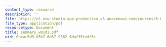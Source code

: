 ```yaml
---
content_type: resource
description: ''
file: https://ol-ocw-studio-app-production.s3.amazonaws.com/courses/8-02-physics-ii-electricity-and-magnetism-spring-2007/0bcac6d3d5b76d6793626daf35fedf5c_summary_w01d1.pdf
file_type: application/pdf
resourcetype: Document
title: summary_w01d1.pdf
uid: 0bcac6d3-d5b7-6d67-9362-6daf35fedf5c
---
```

